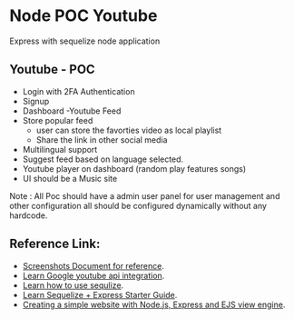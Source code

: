 # Node POC Youtube
Express with sequelize node application


Youtube - POC
------------
 * Login with 2FA Authentication
 * Signup
 * Dashboard -Youtube Feed 
 * Store popular feed 
      * user can store the favorties video as local playlist
      * Share the link in other social media
 * Multilingual support 
 * Suggest feed based on language selected.
 * Youtube player on dashboard (random play features songs)
 * UI should be a Music site

Note : All Poc should have a admin user panel for user management and other configuration all should be configured dynamically without any hardcode.


Reference Link:
---------------
* [Screenshots Document for reference](https://docs.google.com/document/d/1JMUXv0K5e1T4KAsxqJxSNNeGi8T7nl5NYHOlK9Frm9s/edit).
* [Learn Google youtube api integration](https://developers.google.com/youtube/v3/getting-started).
* [Learn how to use sequlize](https://sequelize.readthedocs.io/en/latest/docs/getting-started/).
* [Learn Sequelize + Express Starter Guide](https://gist.github.com/vapurrmaid/a111bf3fc0224751cb2f76532aac2465).
* [Creating a simple website with Node.js, Express and EJS view engine](https://medium.com/@bhanushali.mahesh3/creating-a-simple-website-with-node-js-express-and-ejs-view-engine-856382a4578f).

